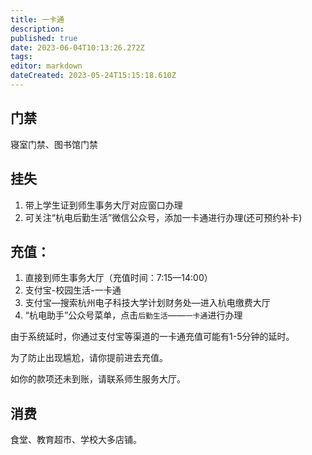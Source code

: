 ```yaml
---
title: 一卡通
description: 
published: true
date: 2023-06-04T10:13:26.272Z
tags: 
editor: markdown
dateCreated: 2023-05-24T15:15:18.610Z
---
```


## 门禁

寝室门禁、图书馆门禁

## 挂失

1. 带上学生证到师生事务大厅对应窗口办理
2. 可关注“杭电后勤生活”微信公众号，添加一卡通进行办理(还可预约补卡)

## 充值：

1. 直接到师生事务大厅（充值时间：7:15—14:00）
2. 支付宝-校园生活-一卡通
3. 支付宝—搜索杭州电子科技大学计划财务处—进入杭电缴费大厅
4. “杭电助手”公众号菜单，点击`后勤生活`——`一卡通`进行办理

由于系统延时，你通过支付宝等渠道的一卡通充值可能有1-5分钟的延时。

为了防止出现尴尬，请你提前进去充值。

如你的款项还未到账，请联系师生服务大厅。

## 消费

食堂、教育超市、学校大多店铺。